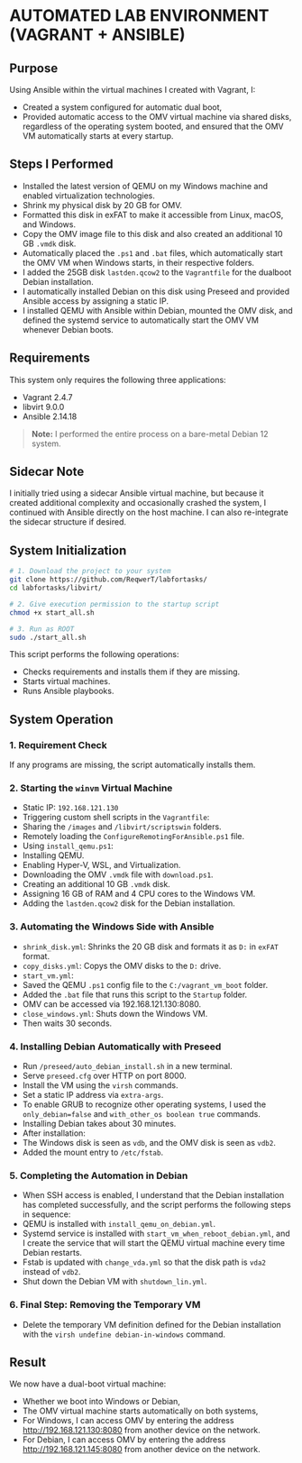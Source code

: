 # AUTOMATED LAB ENVIRONMENT (VAGRANT + ANSIBLE)

## Purpose

Using Ansible within the virtual machines I created with Vagrant, I:

- Created a system configured for automatic dual boot,
- Provided automatic access to the OMV virtual machine via shared disks, regardless of the operating system booted, and ensured that the OMV VM automatically starts at every startup.

## Steps I Performed

- Installed the latest version of QEMU on my Windows machine and enabled virtualization technologies.
- Shrink my physical disk by 20 GB for OMV.
- Formatted this disk in exFAT to make it accessible from Linux, macOS, and Windows.
- Copy the OMV image file to this disk and also created an additional 10 GB `.vmdk` disk.
- Automatically placed the `.ps1` and `.bat` files, which automatically start the OMV VM when Windows starts, in their respective folders.
- I added the 25GB disk `lastden.qcow2` to the `Vagrantfile` for the dualboot Debian installation.
- I automatically installed Debian on this disk using Preseed and provided Ansible access by assigning a static IP.
- I installed QEMU with Ansible within Debian, mounted the OMV disk, and defined the systemd service to automatically start the OMV VM whenever Debian boots.

## Requirements

This system only requires the following three applications:

- Vagrant 2.4.7
- libvirt 9.0.0
- Ansible 2.14.18

> **Note:** I performed the entire process on a bare-metal Debian 12 system.

## Sidecar Note

I initially tried using a sidecar Ansible virtual machine, but because it created additional complexity and occasionally crashed the system, I continued with Ansible directly on the host machine. I can also re-integrate the sidecar structure if desired.

## System Initialization

```bash
# 1. Download the project to your system
git clone https://github.com/ReqwerT/labfortasks/
cd labfortasks/libvirt/

# 2. Give execution permission to the startup script
chmod +x start_all.sh

# 3. Run as ROOT
sudo ./start_all.sh
```

This script performs the following operations:

- Checks requirements and installs them if they are missing.
- Starts virtual machines.
- Runs Ansible playbooks.

## System Operation

### 1. Requirement Check

If any programs are missing, the script automatically installs them.

### 2. Starting the `winvm` Virtual Machine

- Static IP: `192.168.121.130`
- Triggering custom shell scripts in the `Vagrantfile`:
- Sharing the `/images` and `/libvirt/scriptswin` folders.
- Remotely loading the `ConfigureRemotingForAnsible.ps1` file.
- Using `install_qemu.ps1`:
- Installing QEMU.
- Enabling Hyper-V, WSL, and Virtualization.
- Downloading the OMV `.vmdk` file with `download.ps1`.
- Creating an additional 10 GB `.vmdk` disk.
- Assigning 16 GB of RAM and 4 CPU cores to the Windows VM.
- Adding the `lastden.qcow2` disk for the Debian installation.

### 3. Automating the Windows Side with Ansible

- `shrink_disk.yml`: Shrinks the 20 GB disk and formats it as `D:` in `exFAT` format.
- `copy_disks.yml`: Copys the OMV disks to the `D:` drive.
- `start_vm.yml`:
- Saved the QEMU `.ps1` config file to the `C:/vagrant_vm_boot` folder.
- Added the `.bat` file that runs this script to the `Startup` folder.
- OMV can be accessed via 192.168.121.130:8080.
- `close_windows.yml`: Shuts down the Windows VM.
- Then waits 30 seconds.

### 4. Installing Debian Automatically with Preseed

- Run `/preseed/auto_debian_install.sh` in a new terminal.
- Serve `preseed.cfg` over HTTP on port 8000.
- Install the VM using the `virsh` commands.
- Set a static IP address via `extra-args`.
- To enable GRUB to recognize other operating systems, I used the `only_debian=false` and `with_other_os boolean true` commands.
- Installing Debian takes about 30 minutes.
- After installation:
- The Windows disk is seen as `vdb`, and the OMV disk is seen as `vdb2`.
- Added the mount entry to `/etc/fstab`.

### 5. Completing the Automation in Debian

- When SSH access is enabled, I understand that the Debian installation has completed successfully, and the script performs the following steps in sequence:
- QEMU is installed with `install_qemu_on_debian.yml`.
- Systemd service is installed with `start_vm_when_reboot_debian.yml`, and I create the service that will start the QEMU virtual machine every time Debian restarts.
- Fstab is updated with `change_vda.yml` so that the disk path is `vda2` instead of `vdb2`.
- Shut down the Debian VM with `shutdown_lin.yml`.

### 6. Final Step: Removing the Temporary VM

- Delete the temporary VM definition defined for the Debian installation with the `virsh undefine debian-in-windows` command.

## Result

We now have a dual-boot virtual machine:

- Whether we boot into Windows or Debian,
- The OMV virtual machine starts automatically on both systems,
- For Windows, I can access OMV by entering the address http://192.168.121.130:8080 from another device on the network.
- For Debian, I can access OMV by entering the address http://192.168.121.145:8080 from another device on the network.
